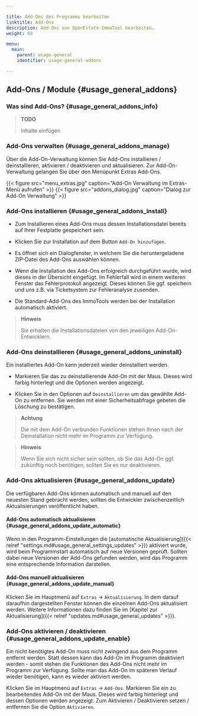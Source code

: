 ```yaml
---

title: Add-Ons des Programms bearbeiten
linktitle: Add-Ons
description: Add-Ons von OpenEstate-ImmoTool bearbeiten…
weight: 60

menu:
  main:
    parent: usage-general
    identifier: usage-general-addons

---
```


## Add-Ons / Module {#usage_general_addons}


### Was sind Add-Ons? {#usage_general_addons_info}

> **TODO**
>
> Inhalte einfügen


### Add-Ons verwalten {#usage_general_addons_manage}

Über die Add-On-Verwaltung können Sie Add-Ons installieren / deinstallieren, aktivieren / deaktivieren und aktualisieren. Zur Add-On-Verwaltung gelangen Sie über den Menüpunkt Extras Add-Ons.

{{< figure src="menu_extras.jpg" caption="Add-On Verwaltung im Extras-Menü aufrufen" >}}
{{< figure src="addons_dialog.jpg" caption="Dialog zur Add-On Verwaltung" >}}


### Add-Ons installieren {#usage_general_addons_install}

- Zum Installieren eines Add-Ons muss dessen Installationsdatei bereits auf Ihrer Festplatte gespeichert sein.

- Klicken Sie zur Installation auf dem Button `Add-On hinzufügen`.

- Es öffnet sich ein Dialogfenster, in welchem Sie die heruntergeladene ZIP-Datei des Add-Ons auswählen können.

- Wenn die Installation des Add-Ons erfolgreich durchgeführt wurde, wird dieses in der Übersicht eingefügt. Im Fehlerfall wird in einem weiteren Fenster das Fehlerprotokoll angezeigt. Dieses können Sie ggf. speichern und uns z.B. via Ticketsystem zur Fehleranalyse zusenden.

- Die Standard-Add-Ons des ImmoTools werden bei der Installation automatisch aktiviert.

> **Hinweis**
>
> Sie erhalten die Installationsdateien von den jeweiligen Add-On-Entwicklern.


### Add-Ons deinstallieren {#usage_general_addons_uninstall}

Ein installiertes Add-On kann jederzeit wieder deinstalliert werden.

- Markieren Sie das zu deinstallierende Add-On mit der Maus. Dieses wird farbig hinterlegt und die Optionen werden angezeigt.

- Klicken Sie in den Optionen auf `Deinstallieren` um das gewählte Add-On zu entfernen. Sie werden mit einer Sicherheitsabfrage gebeten die Löschung zu bestätigen.

> **Achtung**
>
> Die mit dem Add-On verbunden Funktionen stehen Ihnen nach der Deinstallation nicht mehr im Programm zur Verfügung.

> **Hinweis**
>
> Wenn Sie sich nicht sicher sein sollten, ob Sie das Add-On ggf. zukünftig noch benötigen, sollten Sie es nur deaktivieren.


### Add-Ons aktualisieren {#usage_general_addons_update}

Die verfügbaren Add-Ons können automatisch und manuell auf den neuesten Stand gebracht werden, sollten die Entwickler zwischenzeitlich Aktualisierungen veröffentlicht haben.


#### Add-Ons automatisch aktualisieren {#usage_general_addons_update_automatic}

Wenn in den Programm-Einstellungen die [automatische Aktualisierung]({{< relref "settings.md#usage_general_settings_updates" >}}) aktiviert wurde, wird beim Programmstart automatisch auf neue Versionen geprüft. Sollten dabei neue Versionen der Add-Ons gefunden werden, wird das Programm eine entsprechende Information darstellen.


#### Add-Ons manuell aktualisieren {#usage_general_addons_update_manual}

Klicken Sie im Hauptmenü auf `Extras` → `Aktualisierung`. In dem darauf daraufhin dargestellten Fenster können die einzelnen Add-Ons aktualisiert werden. Weitere Informationen dazu finden Sie im [Kapitel zur Aktualisierung]({{< relref "updates.md#usage_general_updates" >}}).


### Add-Ons aktivieren / deaktivieren {#usage_general_addons_update_enable}


Ein nicht benötigtes Add-On muss nicht zwingend aus dem Programm entfernt werden. Statt dessen kann das Add-On im Programm deaktiviert werden - somit stehen die Funktionen des Add-Ons nicht mehr im Programm zur Verfügung. Sollte man das Add-On im späteren Verlauf wieder benötigen, kann es wieder aktiviert werden.

Klicken Sie im Hauptmenü auf `Extras` → `Add-Ons`. Markieren Sie ein zu bearbeitendes Add-On mit der Maus. Dieses wird farbig hinterlegt und dessen Optionen werden angezeigt. Zum Aktivieren / Deaktivieren setzen / entfernen Sie die Option `Aktivieren`.

